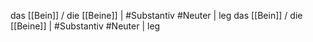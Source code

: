 das [[Bein]] / die [[Beine]] | #Substantiv #Neuter | leg
das [[Bein]] / die [[Beine]] | #Substantiv #Neuter | leg
